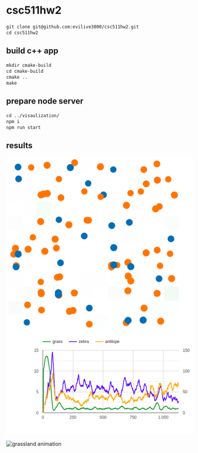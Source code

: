 # csc511hw2
```shell script
git clone git@github.com:evilive3000/csc511hw2.git
cd csc511hw2
```

## build c++ app
```shell script
mkdir cmake-build
cd cmake-build
cmake ..
make
```

## prepare node server
```shell script
cd ../visaulization/
npm i
npm run start
```

## results
![2 species](./results/pic1.png)

![grassland animation](./results/30seconds.gif)